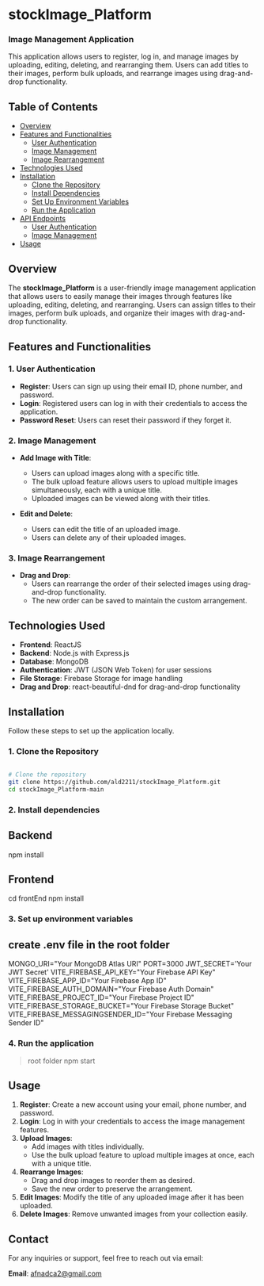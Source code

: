 # stockImage_Platform

### Image Management Application

This application allows users to register, log in, and manage images by uploading, editing, deleting, and rearranging them. Users can add titles to their images, perform bulk uploads, and rearrange images using drag-and-drop functionality.

## Table of Contents

- [Overview](#overview)
- [Features and Functionalities](#features-and-functionalities)
  - [User Authentication](#1-user-authentication)
  - [Image Management](#2-image-management)
  - [Image Rearrangement](#3-image-rearrangement)
- [Technologies Used](#technologies-used)
- [Installation](#installation)
  - [Clone the Repository](#1-clone-the-repository)
  - [Install Dependencies](#2-install-dependencies)
  - [Set Up Environment Variables](#3-set-up-environment-variables)
  - [Run the Application](#4-run-the-application)
- [API Endpoints](#api-endpoints)
  - [User Authentication](#user-authentication-1)
  - [Image Management](#image-management-1)
- [Usage](#usage)

## Overview

The **stockImage_Platform** is a user-friendly image management application that allows users to easily manage their images through features like uploading, editing, deleting, and rearranging. Users can assign titles to their images, perform bulk uploads, and organize their images with drag-and-drop functionality.

## Features and Functionalities

### 1. User Authentication

- **Register**: Users can sign up using their email ID, phone number, and password.
- **Login**: Registered users can log in with their credentials to access the application.
- **Password Reset**: Users can reset their password if they forget it.

### 2. Image Management

- **Add Image with Title**:
  - Users can upload images along with a specific title.
  - The bulk upload feature allows users to upload multiple images simultaneously, each with a unique title.
  - Uploaded images can be viewed along with their titles.
  
- **Edit and Delete**:
  - Users can edit the title of an uploaded image.
  - Users can delete any of their uploaded images.

### 3. Image Rearrangement

- **Drag and Drop**:
  - Users can rearrange the order of their selected images using drag-and-drop functionality.
  - The new order can be saved to maintain the custom arrangement.

## Technologies Used

- **Frontend**: ReactJS
- **Backend**: Node.js with Express.js
- **Database**: MongoDB
- **Authentication**: JWT (JSON Web Token) for user sessions
- **File Storage**: Firebase Storage for image handling
- **Drag and Drop**: react-beautiful-dnd for drag-and-drop functionality

## Installation

Follow these steps to set up the application locally.

### 1. Clone the Repository

```bash

# Clone the repository
git clone https://github.com/ald2211/stockImage_Platform.git
cd stockImage_Platform-main

```

### 2. Install dependencies

## Backend
npm install

## Frontend
cd frontEnd
npm install

### 3. Set up environment variables

## create .env file in the root folder
MONGO_URI="Your MongoDB Atlas URI"
PORT=3000
JWT_SECRET='Your JWT Secret'
VITE_FIREBASE_API_KEY="Your Firebase API Key"
VITE_FIREBASE_APP_ID="Your Firebase App ID"
VITE_FIREBASE_AUTH_DOMAIN="Your Firebase Auth Domain"
VITE_FIREBASE_PROJECT_ID="Your Firebase Project ID"
VITE_FIREBASE_STORAGE_BUCKET="Your Firebase Storage Bucket"
VITE_FIREBASE_MESSAGINGSENDER_ID="Your Firebase Messaging Sender ID"

### 4. Run the application

>root folder
npm start

## Usage

1. **Register**: Create a new account using your email, phone number, and password.
2. **Login**: Log in with your credentials to access the image management features.
3. **Upload Images**: 
   - Add images with titles individually.
   - Use the bulk upload feature to upload multiple images at once, each with a unique title.
4. **Rearrange Images**:
   - Drag and drop images to reorder them as desired.
   - Save the new order to preserve the arrangement.
5. **Edit Images**: Modify the title of any uploaded image after it has been uploaded.
6. **Delete Images**: Remove unwanted images from your collection easily.

## Contact

For any inquiries or support, feel free to reach out via email:

**Email**: [afnadca2@gmail.com](mailto:afnadca2@gmail.com)

